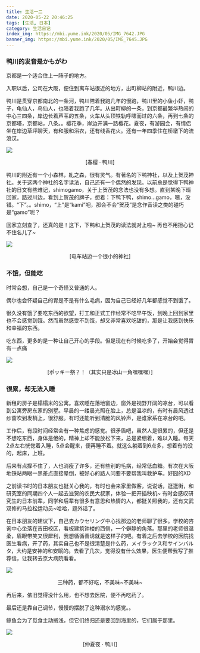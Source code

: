 ```yaml
---
title: 生活一二
date: 2020-05-22 20:46:25
tags: [生活, 日本]
category: 生活日记
index_img: https://mbi.yume.ink/2020/05/IMG_7642.JPG
banner_img: https://mbi.yume.ink/2020/05/IMG_7645.JPG
---
```


### 鸭川的发音是かもがわ

京都是一个适合住上一阵子的地方。

入职以后，公司在大阪，便住到离车站很近的地方，出町柳站的附近，鸭川边。

鸭川是贯穿京都南北的一条河，鸭川陪着我跑几年的慢跑，鸭川里的小鱼小虾，鸭子，龟仙人，鸟仙人，也陪着我跑了几年。从出町柳的一条，到京都最繁华热闹的中心三四条，岸边长着芦苇的五条，火车从头顶铁轨呼啸而过的六条，再到七条的京都塔，京都站，八条。。樱花季，岸边开满一路樱花。夏夜，有游园会，有情侣坐在岸边草坪聊天，有和服和浴衣，还有线香花火。还有一年四季住在桥墩下的流浪汉。

![](https://mbi.yume.ink/2020/05/IMG_7640.JPG)
<p align='center'>[春樱 · 鸭川]</p>

鸭川的附近有一个小森林，糺之森，很有灵气。有著名的下鸭神社，以及上贺茂神社。关于这两个神社的名字读法，自己还有一个偶然的发现。以前总是觉得下鸭神社的日文有些难记，shimogamo，关于上贺茂的念法也没有多想。直到某晚下班回家，路过川边，看到上贺茂的牌子，想着：下鸭下鸭，shimo…gamo，嗯，没错。“下”。。shimo，“上”是“kami”吧，那会不会“贺茂”是念作音读之类的碰巧是“gamo”呢？

回家立刻查了，还真的是！这下，下鸭和上贺茂的读法就对上啦~ 再也不用担心记不住名儿了~

![](https://mbi.yume.ink/2020/05/IMG_7474.JPG)
<p align='center'>[电车站边一个很小的神社]</p>

### 不饿，但能吃

时常会想，自己是一个奇怪又普通的人。

偶尔也会怀疑自己的胃是不是有什么毛病，因为自己已经好几年都感觉不到饿了。

很久没有饿了要吃东西的欲望，打工和正式工作经常不吃早午饭，到晚上回到家里也不会感觉到饿。然而虽然感受不到饿，却又非常喜欢吃甜的，那是让我感到快乐和幸福的东西。

吃东西，更多的是一种让自己开心的手段。但是现在有时候吃多了，开始会觉得胃有一点痛

![](https://mbi.yume.ink/2020/05/IMG_7644.JPG)
<p align='center'>[ポッキー祭？！（其实只是冰山一角嘿嘿嘿）]</p>

### 很累，却无法入睡

新租的房子是榻榻米的公寓。喜欢睡在落地窗边，窗外是视野开阔的凉台，可以看到公寓旁房东家的别墅。早晨的一缕晨光照在脸上，总是温凉的，有时有晨风透过纱窗吹到发梢上，很舒服。有时还能听到清脆的风铃声，是谁家系在凉台的吧。

工作后，有段时间经常会有一种焦虑的感觉。很矛盾吧，虽然人是很累的，但还是不想吃东西，身体是倦的，精神上却不能放松下来，总是紧绷着，难以入睡。每天2点左右恍惚着入睡，5点会醒来，便再睡不着。就这么躺着到6点多，想着有的没的，起床，上班。

后来有点撑不住了，人也消瘦了许多，还有些别的毛病，经常低血糖。有次在大阪地铁站两眼一黑差点直接晕倒，被好心的路人问要不要帮我叫救护车。好囧的XD

之前读书时的日本朋友也挺关心我的，有时也会来家里做客，说说话，逛逛街，和研究室的同期四个人一起去滋贺的农民大叔家，体验一把开插秧机~ 有时会感叹研究生的日本前辈，同学和后辈有很多有意思和热情的人，都挺关照我的，还有文武双修的马拉松运动员~哈哈，题外话了。

在日本朋友的建议下，自己去カウセリング中心找那边的老师聊了很多。学校的咨询中心坐落在吉田校区，看板建筑钟楼的西侧，一个僻静的角落。那里的老师很温柔，眉眼带笑又很犀利，我想循循善诱就是这样子的吧。有着之后去学校的医院找医生看病，开了药，其实自己也不是很清楚是什么药，メイラックス和サインバルタ，大约是安神的和安眠的。去看了几次，觉得没有什么效果，医生便帮我写了推荐信，让我转去京大病院看看。

![](https://mbi.yume.ink/2020/05/IMG_7648.JPG)
<p align='center'>三种药，都不好吃，不美味~不美味~</p>

再后来，依旧觉得没什么用，也不想去医院，便不再吃药了。

最后还是靠自己调节，慢慢的摆脱了这种溺水的感觉。。

鲸鱼会为了觅食主动搁浅，但它们终归还是要回到海里的，它们属于那里。

![](https://mbi.yume.ink/2020/05/IMG_7643.JPG)
<p align='center'>[仲夏夜 · 鸭川]</p>
